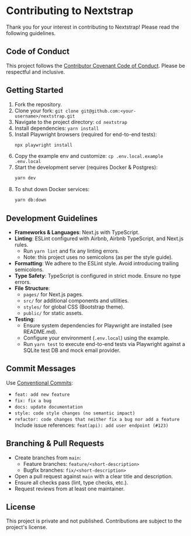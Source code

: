 # Contributing to Nextstrap

Thank you for your interest in contributing to Nextstrap! Please read the following guidelines.

## Code of Conduct
This project follows the [Contributor Covenant Code of Conduct](https://www.contributor-covenant.org/). Please be respectful and inclusive.

## Getting Started
1. Fork the repository.
2. Clone your fork: `git clone git@github.com:<your-username>/nextstrap.git`
3. Navigate to the project directory: `cd nextstrap`
4. Install dependencies: `yarn install`
5. Install Playwright browsers (required for end-to-end tests):
   ```bash
   npx playwright install
   ```
6. Copy the example env and customize: `cp .env.local.example .env.local`
7. Start the development server (requires Docker & Postgres):
   ```bash
   yarn dev
   ```
8. To shut down Docker services:
   ```bash
   yarn db:down
   ```

## Development Guidelines
- **Frameworks & Languages**: Next.js with TypeScript.
- **Linting**: ESLint configured with Airbnb, Airbnb TypeScript, and Next.js rules.
  - Run `yarn lint` and fix any linting errors.
  - Note: this project uses no semicolons (as per the style guide).
- **Formatting**: We adhere to the ESLint style. Avoid introducing trailing semicolons.
- **Type Safety**: TypeScript is configured in strict mode. Ensure no type errors.
- **File Structure**:
  - `pages/` for Next.js pages.
  - `src/` for additional components and utilities.
  - `styles/` for global CSS (Bootstrap theme).
  - `public/` for static assets.
- **Testing**:
  - Ensure system dependencies for Playwright are installed (see README.md).
  - Configure your environment (`.env.local`) using the example.
  - Run `yarn test` to execute end-to-end tests via Playwright against a SQLite test DB and mock email provider.

## Commit Messages
Use [Conventional Commits](https://www.conventionalcommits.org/):
- `feat: add new feature`
- `fix: fix a bug`
- `docs: update documentation`
- `style: code style changes (no semantic impact)`
- `refactor: code changes that neither fix a bug nor add a feature`
Include issue references: `feat(api): add user endpoint (#123)`

## Branching & Pull Requests
- Create branches from `main`:
  - Feature branches: `feature/<short-description>`
  - Bugfix branches: `fix/<short-description>`
- Open a pull request against `main` with a clear title and description.
- Ensure all checks pass (lint, type checks, etc.).
- Request reviews from at least one maintainer.

## License
This project is private and not published. Contributions are subject to the project's license.